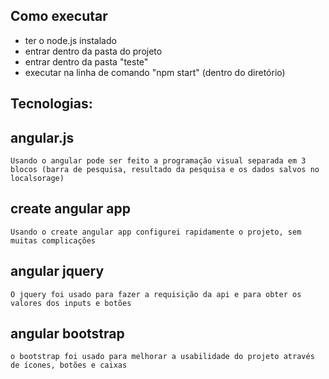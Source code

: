 ## Como executar

- ter o node.js instalado 
- entrar dentro da pasta do projeto  
- entrar dentro da pasta "teste"
- executar na linha de comando "npm start" (dentro do diretório)


## Tecnologias:

## angular.js
	Usando o angular pode ser feito a programação visual separada em 3 blocos (barra de pesquisa, resultado da pesquisa e os dados salvos no localsorage)

## create angular app
	Usando o create angular app configurei rapidamente o projeto, sem muitas complicações 

## angular jquery
	O jquery foi usado para fazer a requisição da api e para obter os valores dos inputs e botões

## angular bootstrap
	o bootstrap foi usado para melhorar a usabilidade do projeto através de ícones, botões e caixas  